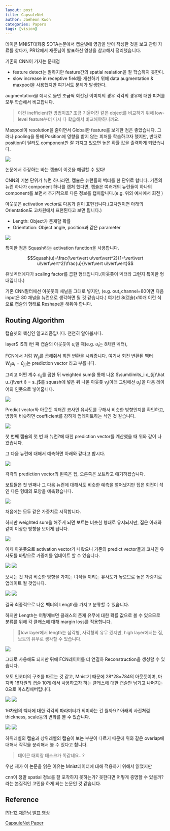 ```yaml
---
layout: post
title: CapsuleNet
author: Jaeheon Kwon
categories: Papers
tags: [vision]
---
```




데이콘 MNIST대회중 SOTA논문에서 캡슐넷에 영감을 받아 작성한 것을 보고 관련 자료를 찾다가, PR12에서 재준님이 발표하신 영상을 참고해서 정리했습니다.



기존의 CNN이 가지는 문제점

- feature detect는 잘하지만 feature간의 spatial realation을 잘 학습하지 못한다.
- slow increase in receptive field를 개선하기 위해 data augmentation & maxpool을 사용했지만 여기서도 문제가 발생한다.

augmentation을 예시로 들면 조금씩 회전된 이미지의 경우 각각의 경우에 대한 피처를 모두 학습해서 비교합니다.

> 이건 inefficient한 방법이죠? 조금 기울어진 같은 object를 비교하기 위해 low-level feature부터 다시 다 학습해서 비교해야하니까요.

Maxpool이 resolution을 줄이면서 Global한 feature를 보게한 점은 좋았습니다. 그러나 pooling을 통해 Position에 영향을 받지 않는 피처를 학습하고자 했지만, 반대로 position이 달라도 component만 잘 가지고 있으면 높은 확률 값을 출력하게 되었습니다.

<img src = "https://del-luna.github.io/images/capsule/1.jpg">

논문에서 주장하는 바는 캡슐이 이것을 해결할 수 있다!

CNN의 기본 단위가 뉴런 하나라면, 캡슐은 뉴런들의 벡터를 한 단위로 합니다. 기존의 뉴런 하나가 component 하나를 캡처 했다면, 캡슐은 여러개의 뉴런들이 하나의 component를 보면서 추가적으로 다른 정보를 캡처합니다.(e.g. 위의 예시에서 회전 )

아웃풋은 activation vector로 다음과 같이 표현됩니다.(고차원이면 아래의 Orientation도 고차원에서 표현된다고 보면 됩니다.)

- Length: Object가 존재할 확률
- Orientation: Object angle, position과 같은 parameter

<img src = "https://del-luna.github.io/images/capsule/2.jpg">



특이한 점은 Squash라는 activation function을 사용합니다.

$$Squash(u)=\frac{\vert\vert u\vert\vert^2}{1+\vert\vert u\vert\vert^2}\frac{u}{\vert\vert u\vert\vert}$$

유닛벡터에다가 scaling factor를 곱한 형태입니다.(아웃풋이 벡터라 그런지 특이한 형태입니다.)

기존 CNN필터에선 아웃풋의 채널을 그대로 넣지만, (e.g. out_channel=80이면 다음 input은 80 채널을 뉴런으로 생각하면 될 것 같습니다.) 여기선 8(캡슐)x10개 이런 식으로 캡슐의 형태로 Reshape을 해줘야 합니다. 



## Routing Algorithm

캡슐넷의 핵심인 알고리즘입니다. 천천히 알아봅시다.

layer$ l$의 $i$번 째 캡슐의 아웃풋이 $u_i$일 때(e.g. $u_i$는 8차원 벡터), 

FCN에서 처럼 $W_{ij}$를 곱해줘서 회전 변환을 시켜줍니다. 여기서 회전 변환된 벡터 $W_{ij}u_i = \hat u_{j\vert i}$는 prediction vector 라고 부릅니다. 

그리고 어떤 계수 $c_{ij}$를 곱한 뒤 weighted sum을 통해 나온 $\sum\limits_i c_{ij}\hat u_{j\vert i} = s_j$를 squash에 넣은 뒤 나온 아웃풋 $v_j$(아래 그림에선 $u_j$)을 다음 레이어의 인풋으로 넣어줍니다.

<img src = "https://del-luna.github.io/images/capsule/3.jpg">

Predict vector와 아웃풋 벡터간 코사인 유사도를 구해서 비슷한 방향인지를 확인하고, 방향이 비슷하면 coefficient를 강하게 업데이트하는 식인 것 같습니다.



<img src = "https://del-luna.github.io/images/capsule/4.jpg">

첫 번째 캡슐의 첫 번 째 뉴런?에 대한 prediction vector를 계산했을 때 위와 같이 나왔습니다.

그 다음 뉴런에 대해서 예측하면 아래와 같다고 합시다.

<img src = "https://del-luna.github.io/images/capsule/5.jpg">

각각의 prediction vector의 왼쪽은 집, 오른쪽은 보트라고 얘기하겠습니다.

보트들은 첫 번째나 그 다음 뉴런에 대해서도 비슷한 예측을 뱉어냈지만 집은 회전이 섞인 다른 형태의 모양을 예측했습니다.

<img src = "https://del-luna.github.io/images/capsule/6.jpg">

처음에는 모두 같은 가중치로 시작합니다.

하지만 weighted sum을 해주게 되면 보트는 비슷한 형태로 유지되지만, 집은 아래와 같이 이상한 방향을 보이게 됩니다.

<img src = "https://del-luna.github.io/images/capsule/7.jpg">

이제 아웃풋으로 activation vector가 나왔으니 기존의 predict vector들과 코사인 유사도를 바탕으로 가중치를 업데이트 할 수 있습니다.

<img src = "https://del-luna.github.io/images/capsule/8.jpg">

<img src = "https://del-luna.github.io/images/capsule/9.jpg">

보시는 것 처럼 비슷한 방향을 가지는 녀석들 끼리는 유사도가 높으므로 높은 가중치로 업데이트 될 것입니다.



<img src = "https://del-luna.github.io/images/capsule/10.jpg">

<img src = "https://del-luna.github.io/images/capsule/11.jpg">

결국 최종적으로 나온 벡터의 Length를 가지고 분류할 수 있습니다.

하지만 Length는 어떻게보면 클래스의 존재 유무에 대한 확률 값으로 볼 수 있으므로 분류를 위해 각 클래스에 대해 margin loss를 적용합니다.

> low layer에서 length는 삼각형, 사각형의 유무 겠지만, high layer에서는 집, 보트의 유무로 생각할 수 있습니다.

<img src = "https://del-luna.github.io/images/capsule/12.jpg">



그대로 사용해도 되지만 뒤에 FCN레이어를 더 연결하 Reconstruction을 생성할 수 있습니다.

오토 인코더의 구조를 따르는 것 같고, Mnist기 때문에 28*28=784의 아웃풋이며, 마지막 16차원의 캡슐 10개 에서 사용하고자 하는 클래스에 대한 캡슐만 남기고 나머지는 0으로 마스킹해버립니다.

<img src = "https://del-luna.github.io/images/capsule/13.jpg">

<img src = "https://del-luna.github.io/images/capsule/14.jpg">

16차원의 벡터에 대한 각각의 파라미터가 의미하는 건 뭘까요? 아래의 사진처럼 thickness, scale등의 변화를 볼 수 있습니다.

<img src = "https://del-luna.github.io/images/capsule/15.jpg">

<img src = "https://del-luna.github.io/images/capsule/16.jpg">

하위레벨의 캡슐과 상위레벨의 캡슐이 보는 부분이 다르기 때문에 위와 같은 overlap에 대해서 각각을 분리해서 볼 수 있다고 합니다.

> 데이콘 대회랑 태스크가 똑같네요...?

우선 제가 이 논문을 읽은 이유는 Mnist데이터에 대해 적용하기 위해서 읽었지만

cnn이 정말 spatial 정보를 잘 포착하지 못하는가? 못한다면 어떻게 증명할 수 있을까?라는 본질적인 고민을 하게 되는 논문인 것 같습니다.



## Reference

[PR-12 재준님 발표 영상](https://www.youtube.com/watch?v=_YT_8CT2w_Q)

[CapsuleNet Paper](https://arxiv.org/pdf/1710.09829.pdf)